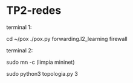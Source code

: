 # TP2-redes

terminal 1:

cd ~/pox
./pox.py forwarding.l2_learning firewall


terminal 2:

sudo mn -c (limpia mininet)

sudo python3 topologia.py 3

